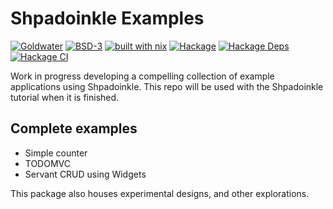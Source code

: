 # Shpadoinkle Examples

[![Goldwater](https://gitlab.com/fresheyeball/Shpadoinkle/badges/master/pipeline.svg)](https://gitlab.com/fresheyeball/Shpadoinkle)
[![BSD-3](https://img.shields.io/badge/License-BSD%203--Clause-blue.svg)](https://opensource.org/licenses/BSD-3-Clause)
[![built with nix](https://img.shields.io/badge/built%20with-nix-41439a)](https://builtwithnix.org)
[![Hackage](https://img.shields.io/hackage/v/Shpadoinkle-examples.svg)](https://hackage.haskell.org/package/Shpadoinkle-examples)
[![Hackage Deps](https://img.shields.io/hackage-deps/v/Shpadoinkle-examples.svg)](http://packdeps.haskellers.com/reverse/Shpadoinkle-examples)
[![Hackage CI](https://matrix.hackage.haskell.org/api/v2/packages/Shpadoinkle-examples/badge)](https://matrix.hackage.haskell.org/#/package/Shpadoinkle-examples)

Work in progress developing a compelling collection of example applications using Shpadoinkle.
This repo will be used with the Shpadoinkle tutorial when it is finished.

## Complete examples

- Simple counter
- TODOMVC
- Servant CRUD using Widgets

This package also houses experimental designs, and other explorations.
